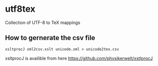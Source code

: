 # utf8tex
Collection of UTF-8 to TeX mappings

## How to gernerate the csv file
```
xsltprocJ xml2csv.xslt unicode.xml > unicode2tex.csv
```
xsltprocJ is availible from here https://github.com/physikerwelt/xstlprocJ
